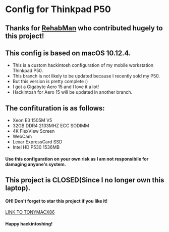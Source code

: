 # Config for Thinkpad P50
## Thanks for [RehabMan](https://www.tonymacx86.com/members/rehabman.429483/) who contributed hugely to this project!
## This config is based on macOS 10.12.4.

* This is a custom hackintosh configuration of my mobile workstation Thinkpad P50.
* This branch is not likely to be updated because I recently sold my P50.
* But this version is pretty complete :) 
* I got a Gigabyte Aero 15 and I love it a lot!
* Hackintosh for Aero 15 will be updated in another branch.

## The confituration is as follows:
* Xeon E3 1505M V5
* 32GB DDR4 2133MHZ ECC SODIMM
* 4K FlexView Screen
* WebCam
* Lexar ExpressCard SSD
* Intel HD P530 1536MB
  
#### Use this configuration on your own risk as I am not responsibile for damaging anyone's system.

## This project is CLOSED(Since I no longer own this laptop).
#### OH! Don't forget to star this project if you like it!
[LINK TO TONYMACX86](https://www.tonymacx86.com/threads/thinkpad-p50-hackintosh-sierra-configurations.250832/)

#### Happy hackintoshing!
